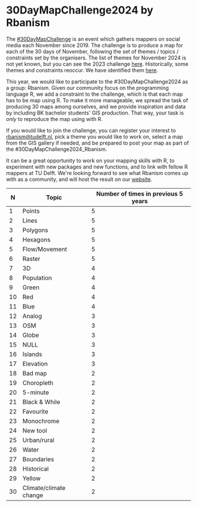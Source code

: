 # 30DayMapChallenge2024 by Rbanism

The [#30DayMapChallenge](https://30daymapchallenge.com/) is an event which gathers mappers on social media each November since 2019. The challenge is to produce a map for each of the 30 days of November, following the set of themes / topics / constraints set by the organisers. The list of themes for November 2024 is not yet known, but you can see the 2023 challenge [here](https://github.com/user-attachments/assets/96b74577-642a-42e5-a191-085259cb6f83). Historically, some themes and constraints reoccur. We have identified them [here](https://github.com/Rbanism/30DayMapChallenge2024/blob/main/topics/historicalTopics.html).

This year, we would like to participate to the #30DayMapChallenge2024 as a group: Rbanism. Given our community focus on the programming language R, we add a constraint to the challenge, which is that each map has to be map using R. To make it more manageable, we spread the task of producing 30 maps among ourselves, and we provide inspiration and data by including BK bachelor students' GIS production. That way, your task is *only* to reproduce the map using with R.

If you would like to join the challenge, you can register your interest to rbanism@tudelft.nl, pick a theme you would like to work on, select a map from the GIS gallery if needed, and be prepared to post your map as part of the #30DayMapChallenge2024_Rbanism.

It can be a great opportunity to work on your mapping skills with R, to experiment with new packages and new functions, and to link with fellow R mappers at TU Delft. We're looking forward to see what Rbanism comes up with as a community, and will host the result on our [website](rbanism.org).


 N | Topic | Number of times in previous 5 years
 --- | --- | ---
 1 | Points | 5
 2 | Lines | 5
 3 | Polygons | 5
 4 | Hexagons | 5
 5 | Flow/Movement | 5
 6 | Raster | 5
 7 | 3D | 4
 8 | Population | 4
 9 | Green | 4
10 | Red | 4
11 | Blue | 4
12 | Analog | 3
13 | OSM | 3
14 | Globe | 3
15 | NULL | 3
16 | Islands | 3
17 | Elevation | 3
18 | Bad map | 2
19 | Choropleth | 2
20 | 5-minute | 2
21 | Black & While | 2 
22 | Favourite | 2
23 | Monochrome | 2
24 | New tool | 2
25 | Urban/rural | 2
26 | Water | 2
27 | Boundaries | 2
28 | Historical | 2
29 | Yellow | 2
30 | Climate/climate change | 2
